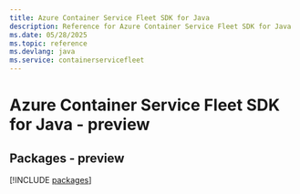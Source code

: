 ```yaml
---
title: Azure Container Service Fleet SDK for Java
description: Reference for Azure Container Service Fleet SDK for Java
ms.date: 05/28/2025
ms.topic: reference
ms.devlang: java
ms.service: containerservicefleet
---
```

# Azure Container Service Fleet SDK for Java - preview
## Packages - preview
[!INCLUDE [packages](container-service-fleet-index.md)]
